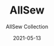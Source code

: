---
subtitle: "AllSew Collection"
image_secondary: "img/3880ce08eacdaacc93cb879456df46c0af30d98f-2400x1200.png"
description: "Allsew%2C%20our%20modular%2C%20scalable%20pendant%20inspired%20by%20the%20luminosity%20of%20lanterns%2C%20and%20the%20lightweight%2C%20collapsible%20efficiency%20of%20kites."
category: "Pendants"
designer: "Rbw"
tags: 
  - "Pendants"
title: "AllSew"
href: "https://rbw.com/products/allsew/36-pcxx-co-27-120_tm_din"
image_primary: "img/ALP-W_default.jpg"
manufacturer: "Rich Brilliant Willing"
slug: "/manufacturers/rbw/pendants/rbw-all-sew"
date: "2021-05-13"
---